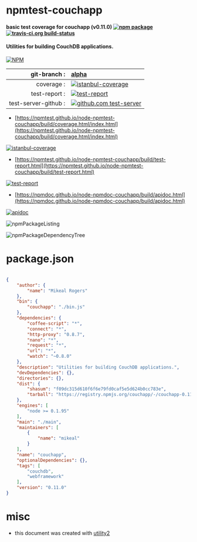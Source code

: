 # npmtest-couchapp

#### basic test coverage for  couchapp (v0.11.0)  [![npm package](https://img.shields.io/npm/v/npmtest-couchapp.svg?style=flat-square)](https://www.npmjs.org/package/npmtest-couchapp) [![travis-ci.org build-status](https://api.travis-ci.org/npmtest/node-npmtest-couchapp.svg)](https://travis-ci.org/npmtest/node-npmtest-couchapp)

#### Utilities for building CouchDB applications.

[![NPM](https://nodei.co/npm/couchapp.png?downloads=true&downloadRank=true&stars=true)](https://www.npmjs.com/package/couchapp)

| git-branch : | [alpha](https://github.com/npmtest/node-npmtest-couchapp/tree/alpha)|
|--:|:--|
| coverage : | [![istanbul-coverage](https://npmtest.github.io/node-npmtest-couchapp/build/coverage.badge.svg)](https://npmtest.github.io/node-npmtest-couchapp/build/coverage.html/index.html)|
| test-report : | [![test-report](https://npmtest.github.io/node-npmtest-couchapp/build/test-report.badge.svg)](https://npmtest.github.io/node-npmtest-couchapp/build/test-report.html)|
| test-server-github : | [![github.com test-server](https://npmtest.github.io/node-npmtest-couchapp/GitHub-Mark-32px.png)](https://npmtest.github.io/node-npmtest-couchapp/build/app/index.html) | | build-artifacts : | [![build-artifacts](https://npmtest.github.io/node-npmtest-couchapp/glyphicons_144_folder_open.png)](https://github.com/npmtest/node-npmtest-couchapp/tree/gh-pages/build)|

- [https://npmtest.github.io/node-npmtest-couchapp/build/coverage.html/index.html](https://npmtest.github.io/node-npmtest-couchapp/build/coverage.html/index.html)

[![istanbul-coverage](https://npmtest.github.io/node-npmtest-couchapp/build/screenCapture.buildCi.browser.%252Ftmp%252Fbuild%252Fcoverage.lib.html.png)](https://npmtest.github.io/node-npmtest-couchapp/build/coverage.html/index.html)

- [https://npmtest.github.io/node-npmtest-couchapp/build/test-report.html](https://npmtest.github.io/node-npmtest-couchapp/build/test-report.html)

[![test-report](https://npmtest.github.io/node-npmtest-couchapp/build/screenCapture.buildCi.browser.%252Ftmp%252Fbuild%252Ftest-report.html.png)](https://npmtest.github.io/node-npmtest-couchapp/build/test-report.html)

- [https://npmdoc.github.io/node-npmdoc-couchapp/build/apidoc.html](https://npmdoc.github.io/node-npmdoc-couchapp/build/apidoc.html)

[![apidoc](https://npmdoc.github.io/node-npmdoc-couchapp/build/screenCapture.buildCi.browser.%252Ftmp%252Fbuild%252Fapidoc.html.png)](https://npmdoc.github.io/node-npmdoc-couchapp/build/apidoc.html)

![npmPackageListing](https://npmtest.github.io/node-npmtest-couchapp/build/screenCapture.npmPackageListing.svg)

![npmPackageDependencyTree](https://npmtest.github.io/node-npmtest-couchapp/build/screenCapture.npmPackageDependencyTree.svg)



# package.json

```json

{
    "author": {
        "name": "Mikeal Rogers"
    },
    "bin": {
        "couchapp": "./bin.js"
    },
    "dependencies": {
        "coffee-script": "*",
        "connect": "*",
        "http-proxy": "0.8.7",
        "nano": "*",
        "request": "*",
        "url": "*",
        "watch": "~0.8.0"
    },
    "description": "Utilities for building CouchDB applications.",
    "devDependencies": {},
    "directories": {},
    "dist": {
        "shasum": "f09dc315d610f6f6e79fd0caf5e5d624b0cc783e",
        "tarball": "https://registry.npmjs.org/couchapp/-/couchapp-0.11.0.tgz"
    },
    "engines": [
        "node >= 0.1.95"
    ],
    "main": "./main",
    "maintainers": [
        {
            "name": "mikeal"
        }
    ],
    "name": "couchapp",
    "optionalDependencies": {},
    "tags": [
        "couchdb",
        "webframework"
    ],
    "version": "0.11.0"
}
```



# misc
- this document was created with [utility2](https://github.com/kaizhu256/node-utility2)

